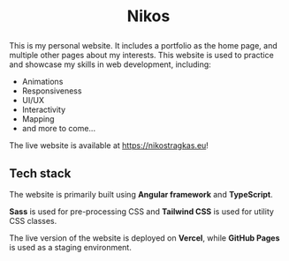 # <p style="text-align: center;">Nikos</p>

This is my personal website. It includes a portfolio as the home page, and
multiple other pages about my interests. This website is used to practice and
showcase my skills in web development, including:

* Animations
* Responsiveness
* UI/UX
* Interactivity
* Mapping
* and more to come...

The live website is available at https://nikostragkas.eu!

## Tech stack

The website is primarily built using **Angular framework** and **TypeScript**.

**Sass** is used for pre-processing CSS and **Tailwind CSS** is used for utility
CSS classes.

The live version of the website is deployed on **Vercel**, while **GitHub Pages**
is used as a staging environment.
